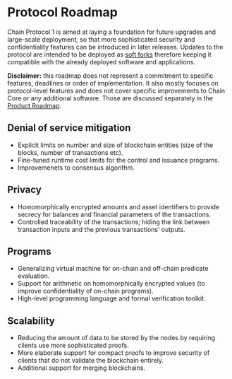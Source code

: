 # Protocol Roadmap

Chain Protocol 1 is aimed at laying a foundation for future upgrades and large-scale deployment, so that more sophisticated security and confidentiality features can be introduced in later releases. Updates to the protocol are intended to be deployed as [soft forks](whitepaper.md#8-extensibility) therefore keeping it compatible with the already deployed software and applications. 

**Disclaimer:** this roadmap does not represent a commitment to specific features, deadlines or order of implementation. It also mostly focuses on protocol-level features and does not cover specific improvements to Chain Core or any additional software. Those are discussed separately in the [Product Roadmap](../../core/reference/product-roadmap.md).

## Denial of service mitigation

* Explicit limits on number and size of blockchain entities (size of the blocks, number  of transactions etc).
* Fine-tuned runtime cost limits for the control and issuance programs.
* Improvemenets to consensus algorithm.

## Privacy

* Homomorphically encrypted amounts and asset identifiers to provide secrecy for balances and financial parameters of the transactions.
* Controlled traceability of the transactions; hiding the link between transaction inputs and the previous transactions’ outputs.

## Programs

* Generalizing virtual machine for on-chain and off-chain predicate evaluation.
* Support for arithmetic on homomorphically encrypted values (to improve confidentiality of on-chain programs).
* High-level programming language and formal verification toolkit.

## Scalability

* Reducing the amount of data to be stored by the nodes by requiring clients use more sophisticated proofs.
* More elaborate support for compact proofs to improve security of clients that do not validate the blockchain entirely.
* Additional support for merging blockchains.

